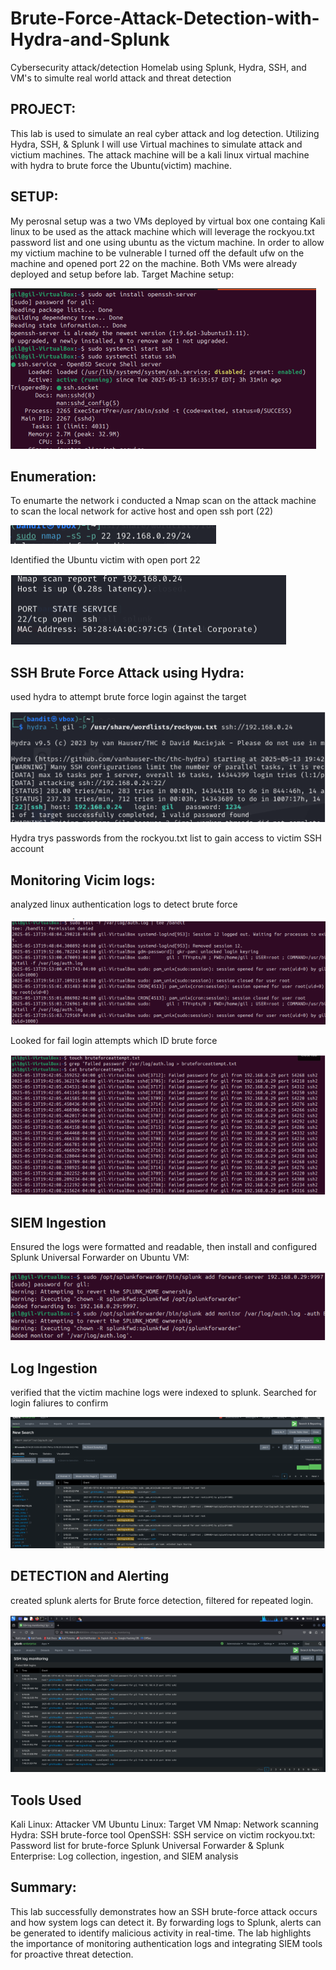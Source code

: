# Brute-Force-Attack-Detection-with-Hydra-and-Splunk
Cybersecurity attack/detection Homelab using Splunk, Hydra, SSH, and VM's to simulte real world attack and threat detection

PROJECT:
---------------------------------------------------------------------------------------------------------------------------------
This lab is used to simulate an real cyber attack and log detection. Utilizing Hydra, SSH, & Splunk I will use Virtual machines to simulate attack and victium machines. The attack machine will be a kali linux virtual machine with hydra to brute force the Ubuntu(victim) machine. 

SETUP:
---------------------------------------------------------------------------------------------------------------------------------
My perosnal setup was a two VMs deployed by virtual box one containg Kali linux to be used as the attack machine which will leverage the rockyou.txt password list and one using ubuntu as the victum machine. In order to allow my victium machine to be vulnerable I turned off the default ufw on the machine and opened port 22 on the machine. Both VMs were already deployed and setup before lab.
Target Machine setup:

![image alt](https://github.com/Nihil22/Brute-Force-Attack-Detection-with-Hydra-and-Splunk/blob/960e872c691b463cebbec47644efbfd561bf2a30/Screenshot%202025-10-26%20192340.png)

Enumeration:
---------------------------------------------------------------------------------------------------------------------------------
To enumarte the network i conducted a Nmap scan on the attack machine to scan the local network for active host and open ssh port (22)

![image alt](https://github.com/Nihil22/Brute-Force-Attack-Detection-with-Hydra-and-Splunk/blob/7b3187941208fae46653cbc57e9067e4e38a54bd/Screenshot%202025-10-26%20194433.png)

Identified the Ubuntu victim with open port 22

![image alt](https://github.com/Nihil22/Brute-Force-Attack-Detection-with-Hydra-and-Splunk/blob/2ddb8a0275ffdd677ddeac3d5ee910b7a522a580/Screenshot%202025-10-26%20194445.png)

SSH Brute Force Attack using Hydra:
---------------------------------------------------------------------------------------------------------------------------------
used hydra to attempt brute force login against the target

![image alt](https://github.com/Nihil22/Brute-Force-Attack-Detection-with-Hydra-and-Splunk/blob/2ddb8a0275ffdd677ddeac3d5ee910b7a522a580/Screenshot%202025-10-26%20194453.png)

Hydra trys passwords from the rockyou.txt list to gain access to victim SSH account

Monitoring Vicim logs:
---------------------------------------------------------------------------------------------------------------------------------
analyzed linux authentication logs to detect brute force

![image alt](https://github.com/Nihil22/Brute-Force-Attack-Detection-with-Hydra-and-Splunk/blob/820beed419e4acd0e0968d5bb43557c8ebd70047/Screenshot%202025-10-26%20194501.png)

Looked for fail login attempts which ID brute force

![image alt](https://github.com/Nihil22/Brute-Force-Attack-Detection-with-Hydra-and-Splunk/blob/6eaef21708bc66f86a7bc51a7b2e901d91c79e89/Screenshot%202025-10-26%20194509.png)

SIEM Ingestion
---------------------------------------------------------------------------------------------------------------------------------
Ensured the logs were formatted and readable, then install and configured Splunk Universal Forwarder on Ubuntu VM:

![image alt](https://github.com/Nihil22/Brute-Force-Attack-Detection-with-Hydra-and-Splunk/blob/820beed419e4acd0e0968d5bb43557c8ebd70047/Screenshot%202025-10-26%20194516.png)

Log Ingestion
---------------------------------------------------------------------------------------------------------------------------------
verified that the victim machine logs were indexed to splunk. Searched for login faliures to confirm

![image alt](https://github.com/Nihil22/Brute-Force-Attack-Detection-with-Hydra-and-Splunk/blob/6eaef21708bc66f86a7bc51a7b2e901d91c79e89/Screenshot%202025-10-26%20194525.png)

DETECTION and Alerting
---------------------------------------------------------------------------------------------------------------------------------
created splunk alerts for Brute force detection, filtered for repeated login.

![image alt](https://github.com/Nihil22/Brute-Force-Attack-Detection-with-Hydra-and-Splunk/blob/6eaef21708bc66f86a7bc51a7b2e901d91c79e89/Screenshot%202025-10-26%20194532.png)

Tools Used
---------------------------------------------------------------------------------------------------------------------------------
Kali Linux: Attacker VM
Ubuntu Linux: Target VM
Nmap: Network scanning
Hydra: SSH brute-force tool
OpenSSH: SSH service on victim
rockyou.txt: Password list for brute-force
Splunk Universal Forwarder & Splunk Enterprise: Log collection, ingestion, and SIEM analysis

Summary:
---------------------------------------------------------------------------------------------------------------------------------
This lab successfully demonstrates how an SSH brute-force attack occurs and how system logs can detect it. By forwarding logs to Splunk, alerts can be generated to identify malicious activity in real-time. The lab highlights the importance of monitoring authentication logs and integrating SIEM tools for proactive threat detection.

